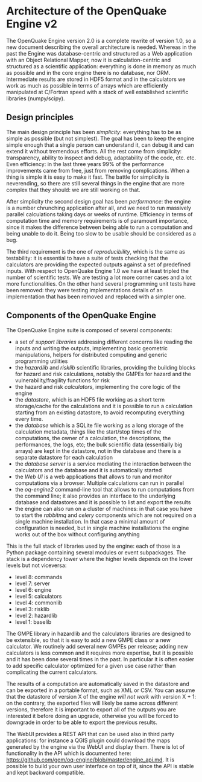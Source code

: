 Architecture of the OpenQuake Engine v2
=========================================

The OpenQuake Engine version 2.0 is a complete rewrite of version
1.0, so a new document describing the overall architecture is
needed. Whereas in the past the Engine was database-centric and
structured as a Web application with an Object Relational Mapper, now
it is calculation-centric and structured as a scientific application:
everything is done in memory as much as possible and in the core
engine there is no database, nor ORM. Intermediate results are stored
in HDF5 format and in the calculators we work as much as possible in
terms of arrays which are efficiently manipulated at C/Fortran speed
with a stack of well established scientific libraries (numpy/scipy).

Design principles
-----------------

The main design principle has been *simplicity*: everything has to be
as simple as possible (but not simplest). The goal has been to keep
the engine simple enough that a single person can understand it, can
debug it and can extend it without tremendous efforts. All the rest
come from simplicity: transparency, ability to inspect and debug,
adaptability of the code, etc. etc. Even efficiency: in the last three
years 99% of the performance improvements came from free, just from
removing complications. When a thing is simple it is easy to make it
fast. The battle for simplicity is neverending, so there are still
several things in the engine that are more complex that they should:
we are still working on that.

After simplicity the second design goal has been *performance*: the
engine is a number chrunching application after all, and we need to run
massively parallel calculations taking days or weeks of
runtime. Efficiency in terms of computation time and memory
requirements is of paramount importance, since it makes the difference
between being able to run a computation and being unable to do it.
Being too slow to be usable should be considered as a bug.

The third requirement is the one of *reproducibility*, which is the
same as testability: it is essential to have a suite of tests checking
that the calculators are providing the expected outputs against a set
of predefined inputs.  With respect to OpenQuake Engine 1.0 we have at
least tripled the number of scientific tests. We are testing a lot more
corner cases and a lot more functionalities. On the other hand several
programming unit tests have been removed: they were testing
implementations details of an implementation that has been removed and
replaced with a simpler one.

Components of the OpenQuake Engine
-----------------------------------

The OpenQuake Engine suite is composed of several components:

- a set of *support libraries* addressing different concerns like reading the
  inputs and writing the outputs, implementing basic geometric manipulations,
  helpers for distributed computing and generic programming utilities
- the *hazardlib* and *risklib* scientific libraries,
  providing the building blocks for hazard and
  risk calculations, notably the GMPEs for hazard and the
  vulnerability/fragility functions for risk
- the hazard and risk *calculators*, implementing the core logic
  of the engine
- the *datastore*, which is an HDF5 file working as a short term storage/cache
  for the calculations and it is possible to run a calculation starting from an
  existing datastore, to avoid recomputing everything every time. 
- the *database* which is a SQLite file working as a long storage of the
  calculation metadata, things like the start/stop times of the computations,
  the owner of a calculation, the descriptions, the performances, the logs,
  etc; the bulk scientific data
  (essentially big arrays) are kept in the datastore, not in the database
  and there is a separate datastore for each calculation
- the *database server* is a service mediating the interaction
  between the calculators and the database and it is automatically started
- the *Web UI* is a web applications that allows to run and monitor
  computations via a browser. Multiple calculations can run in parallel
- the *oq-engine2* command-line tool that allows to run computations
  from the command line; it also provides an interface to the underlying
  database and datastores and it is possible to list and export the results
- the engine can also run on a cluster of machines: in that case
  you have to start the *rabbitmq* and *celery* components which
  are not required on a single machine installation. In that case a
  minimal amount of configuration is needed, but in single machine
  installations the engine works out of the box without configuring anything

This is the full stack of libraries used by the engine: each of those
is a Python package containing several modules or event
subpackages. The stack is a dependency tower where the higher levels
depends on the lower levels but not viceversa:

- level 8:            commands
- level 7:            server
- level 6:            engine
- level 5:            calculators
- level 4:            commonlib
- level 3:            risklib
- level 2:            hazardlib
- level 1:            baselib

The GMPE library in hazardlib and the calculators libraries are designed
to be extensible, so that it is easy to add a new GMPE class or a new
calculator. We routinely add several new GMPEs per release; adding new
calculators is less common and it requires more expertise, but it is possible
and it has been done several times in the past. In particular it is
often easier to add specific calculator optimized for a given use case rather
than complicating the current calculators.

The results of a computation are automatically saved in the datastore
and can be exported in a portable format, such as XML or CSV.  You can
assume that the datastore of version X of the engine *will not work*
with version X + 1: on the contrary, the exported files will likely be
same across different versions, therefore it is important to export
all of the outputs you are interested it before doing an upgrade,
otherwise you will be forced to downgrade in order to be able to
export the previous results.

The WebUI provides a REST API that can be used also in third party
applications: for instance a QGIS plugin could download the maps
generated by the engine via the WebUI and display them. There is lot
of functionality in the API which is documented here:
https://github.com/gem/oq-engine/blob/master/engine_api.md. It is
possible to build your own user interface on top of it, since the API
is stable and kept backward compatible.
